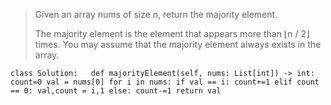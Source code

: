 >Given an array nums of size n, return the majority element.
>
>The majority element is the element that appears more than ⌊n / 2⌋ times. You may assume that the majority element always exists in the array.



`class Solution:  
    def majorityElement(self, nums: List[int]) -> int:
        count=0
        val = nums[0]
        for i in nums:
            if val == i:
                count+=1
            elif count == 0:
                val,count = i,1
            else:
                count-=1
        return val`
